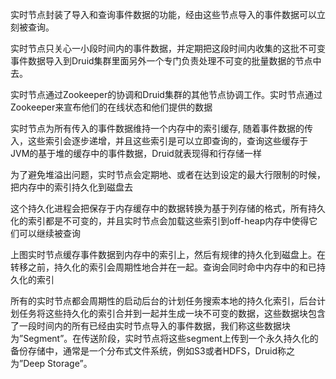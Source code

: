 实时节点封装了导入和查询事件数据的功能，经由这些节点导入的事件数据可以立刻被查询。

实时节点只关心一小段时间内的事件数据，并定期把这段时间内收集的这批不可变事件数据导入到Druid集群里面另外一个专门负责处理不可变的批量数据的节点中去。

实时节点通过Zookeeper的协调和Druid集群的其他节点协调工作。实时节点通过Zookeeper来宣布他们的在线状态和他们提供的数据



实时节点为所有传入的事件数据维持一个内存中的索引缓存, 随着事件数据的传入，这些索引会逐步递增，并且这些索引是可以立即查询的，查询这些缓存于JVM的基于堆的缓存中的事件数据，Druid就表现得和行存储一样

为了避免堆溢出问题，实时节点会定期地、或者在达到设定的最大行限制的时候，把内存中的索引持久化到磁盘去

这个持久化进程会把保存于内存缓存中的数据转换为基于列存储的格式，所有持久化的索引都是不可变的，并且实时节点会加载这些索引到off-heap内存中使得它们可以继续被查询

上图实时节点缓存事件数据到内存中的索引上，然后有规律的持久化到磁盘上。在转移之前，持久化的索引会周期性地合并在一起。查询会同时命中内存中的和已持久化的索引

所有的实时节点都会周期性的启动后台的计划任务搜索本地的持久化索引，后台计划任务将这些持久化的索引合并到一起并生成一块不可变的数据，这些数据块包含了一段时间内的所有已经由实时节点导入的事件数据，我们称这些数据块为”Segment”。在传送阶段，实时节点将这些segment上传到一个永久持久化的备份存储中，通常是一个分布式文件系统，例如S3或者HDFS，Druid称之为”Deep Storage”。


